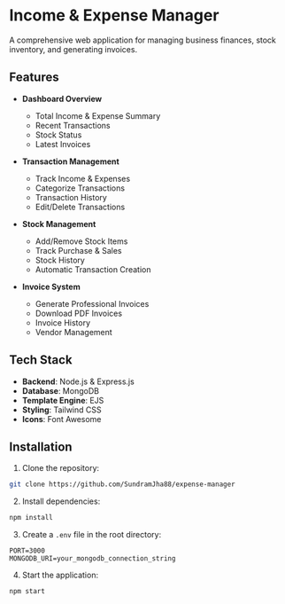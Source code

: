 # Income & Expense Manager

A comprehensive web application for managing business finances, stock inventory, and generating invoices.

## Features

- **Dashboard Overview**
  - Total Income & Expense Summary
  - Recent Transactions
  - Stock Status
  - Latest Invoices

- **Transaction Management**
  - Track Income & Expenses
  - Categorize Transactions
  - Transaction History
  - Edit/Delete Transactions

- **Stock Management**
  - Add/Remove Stock Items
  - Track Purchase & Sales
  - Stock History
  - Automatic Transaction Creation

- **Invoice System**
  - Generate Professional Invoices
  - Download PDF Invoices
  - Invoice History
  - Vendor Management

## Tech Stack

- **Backend**: Node.js & Express.js
- **Database**: MongoDB
- **Template Engine**: EJS
- **Styling**: Tailwind CSS
- **Icons**: Font Awesome

## Installation

1. Clone the repository:
```bash
git clone https://github.com/SundramJha88/expense-manager
```

2. Install dependencies:
```bash
npm install
```

3. Create a `.env` file in the root directory:
```env
PORT=3000
MONGODB_URI=your_mongodb_connection_string
```

4. Start the application:
```bash
npm start
```
